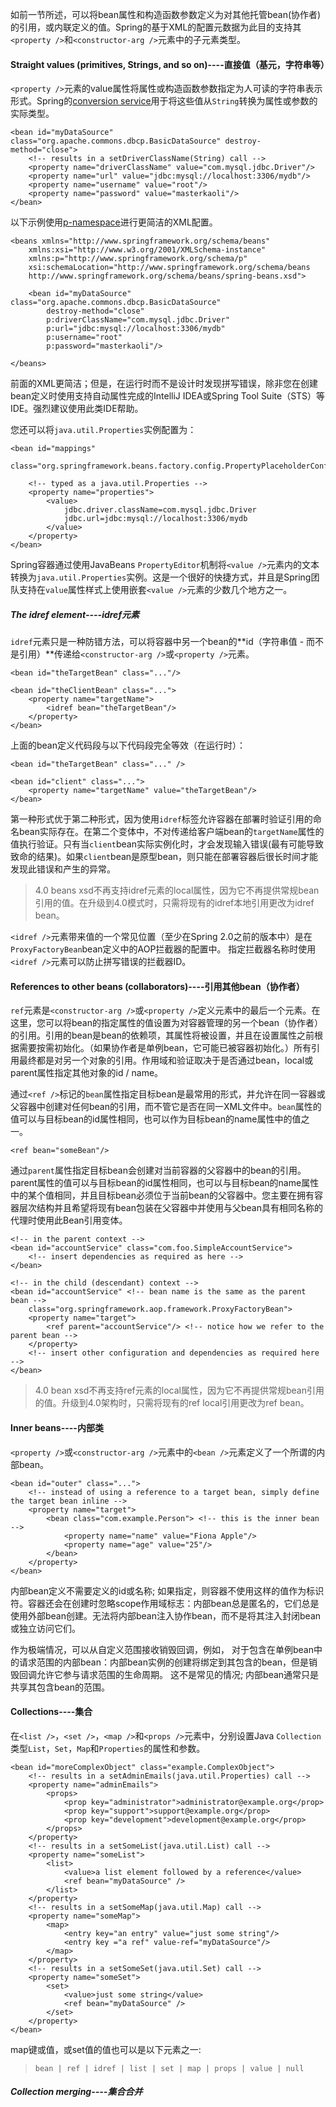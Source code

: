 如前一节所述，可以将bean属性和构造函数参数定义为对其他托管bean\(协作者\)的引用，或内联定义的值。Spring的基于XML的配置元数据为此目的支持其`<property />`和`<constructor-arg />`元素中的子元素类型。

#### Straight values \(primitives, Strings, and so on\)----直接值（基元，字符串等）

`<property />`元素的value属性将属性或构造函数参数指定为人可读的字符串表示形式。Spring的[conversion service](https://docs.spring.io/spring/docs/4.3.20.RELEASE/spring-framework-reference/htmlsingle/#core-convert-ConversionService-API)用于将这些值从`String`转换为属性或参数的实际类型。

```
<bean id="myDataSource" class="org.apache.commons.dbcp.BasicDataSource" destroy-method="close">
    <!-- results in a setDriverClassName(String) call -->
    <property name="driverClassName" value="com.mysql.jdbc.Driver"/>
    <property name="url" value="jdbc:mysql://localhost:3306/mydb"/>
    <property name="username" value="root"/>
    <property name="password" value="masterkaoli"/>
</bean>
```

以下示例使用[p-namespace](https://docs.spring.io/spring/docs/4.3.20.RELEASE/spring-framework-reference/htmlsingle/#beans-p-namespace)进行更简洁的XML配置。

```
<beans xmlns="http://www.springframework.org/schema/beans"
    xmlns:xsi="http://www.w3.org/2001/XMLSchema-instance"
    xmlns:p="http://www.springframework.org/schema/p"
    xsi:schemaLocation="http://www.springframework.org/schema/beans
    http://www.springframework.org/schema/beans/spring-beans.xsd">

    <bean id="myDataSource" class="org.apache.commons.dbcp.BasicDataSource"
        destroy-method="close"
        p:driverClassName="com.mysql.jdbc.Driver"
        p:url="jdbc:mysql://localhost:3306/mydb"
        p:username="root"
        p:password="masterkaoli"/>

</beans>
```

前面的XML更简洁；但是，在运行时而不是设计时发现拼写错误，除非您在创建bean定义时使用支持自动属性完成的IntelliJ IDEA或Spring Tool Suite（STS）等IDE。强烈建议使用此类IDE帮助。

您还可以将`java.util.Properties`实例配置为：

```
<bean id="mappings"
    class="org.springframework.beans.factory.config.PropertyPlaceholderConfigurer">

    <!-- typed as a java.util.Properties -->
    <property name="properties">
        <value>
            jdbc.driver.className=com.mysql.jdbc.Driver
            jdbc.url=jdbc:mysql://localhost:3306/mydb
        </value>
    </property>
</bean>
```

Spring容器通过使用JavaBeans `PropertyEditor`机制将`<value />`元素内的文本转换为`java.util.Properties`实例。这是一个很好的快捷方式，并且是Spring团队支持在`value`属性样式上使用嵌套`<value />`元素的少数几个地方之一。

##### The idref element----idref元素

`idref`元素只是一种防错方法，可以将容器中另一个bean的**id（字符串值 - 而不是引用）**传递给`<constructor-arg />`或`<property />`元素。

```
<bean id="theTargetBean" class="..."/>

<bean id="theClientBean" class="...">
    <property name="targetName">
        <idref bean="theTargetBean"/>
    </property>
</bean>
```

上面的bean定义代码段与以下代码段完全等效（在运行时）：

```
<bean id="theTargetBean" class="..." />

<bean id="client" class="...">
    <property name="targetName" value="theTargetBean"/>
</bean>
```

第一种形式优于第二种形式，因为使用`idref`标签允许容器在部署时验证引用的命名bean实际存在。在第二个变体中，不对传递给客户端bean的`targetName`属性的值执行验证。只有当`client`bean实际实例化时，才会发现输入错误\(最有可能导致致命的结果\)。如果`client`bean是原型bean，则只能在部署容器后很长时间才能发现此错误和产生的异常。

> 4.0 beans xsd不再支持idref元素的local属性，因为它不再提供常规bean引用的值。在升级到4.0模式时，只需将现有的idref本地引用更改为idref bean。

`<idref />`元素带来值的一个常见位置（至少在Spring 2.0之前的版本中）是在`ProxyFactoryBean`bean定义中的AOP拦截器的配置中。 指定拦截器名称时使用`<idref />`元素可以防止拼写错误的拦截器ID。

#### References to other beans \(collaborators\)----引用其他bean（协作者）

`ref`元素是`<constructor-arg />`或`<property />`定义元素中的最后一个元素。在这里，您可以将bean的指定属性的值设置为对容器管理的另一个bean（协作者）的引用。引用的bean是bean的依赖项，其属性将被设置，并且在设置属性之前根据需要按需初始化。（如果协作者是单例bean，它可能已被容器初始化。）所有引用最终都是对另一个对象的引用。作用域和验证取决于是否通过bean，local或parent属性指定其他对象的id / name。

通过`<ref />`标记的`bean`属性指定目标bean是最常用的形式，并允许在同一容器或父容器中创建对任何bean的引用，而不管它是否在同一XML文件中。`bean`属性的值可以与目标bean的id属性相同，也可以作为目标bean的name属性中的值之一。

```
<ref bean="someBean"/>
```

通过`parent`属性指定目标bean会创建对当前容器的父容器中的bean的引用。parent属性的值可以与目标bean的id属性相同，也可以与目标bean的name属性中的某个值相同，并且目标bean必须位于当前bean的父容器中。您主要在拥有容器层次结构并且希望将现有bean包装在父容器中并使用与父bean具有相同名称的代理时使用此Bean引用变体。

```
<!-- in the parent context -->
<bean id="accountService" class="com.foo.SimpleAccountService">
    <!-- insert dependencies as required as here -->
</bean>
```

```
<!-- in the child (descendant) context -->
<bean id="accountService" <!-- bean name is the same as the parent bean -->
    class="org.springframework.aop.framework.ProxyFactoryBean">
    <property name="target">
        <ref parent="accountService"/> <!-- notice how we refer to the parent bean -->
    </property>
    <!-- insert other configuration and dependencies as required here -->
</bean>
```

> 4.0 bean xsd不再支持ref元素的local属性，因为它不再提供常规bean引用的值。升级到4.0架构时，只需将现有的ref local引用更改为ref bean。

#### Inner beans----内部类

`<property />`或`<constructor-arg />`元素中的`<bean />`元素定义了一个所谓的内部bean。

```
<bean id="outer" class="...">
    <!-- instead of using a reference to a target bean, simply define the target bean inline -->
    <property name="target">
        <bean class="com.example.Person"> <!-- this is the inner bean -->
            <property name="name" value="Fiona Apple"/>
            <property name="age" value="25"/>
        </bean>
    </property>
</bean>
```

内部bean定义不需要定义的id或名称; 如果指定，则容器不使用这样的值作为标识符。容器还会在创建时忽略scope作用域标志：内部bean总是匿名的，它们总是使用外部bean创建。无法将内部bean注入协作bean，而不是将其注入封闭bean或独立访问它们。

作为极端情况，可以从自定义范围接收销毁回调，例如， 对于包含在单例bean中的请求范围的内部bean：内部bean实例的创建将绑定到其包含的bean，但是销毁回调允许它参与请求范围的生命周期。 这不是常见的情况; 内部bean通常只是共享其包含bean的范围。

####  Collections----集合

在`<list />`，`<set />`，`<map />`和`<props />`元素中，分别设置Java `Collection`类型`List`，`Set`，`Map`和`Properties`的属性和参数。

```
<bean id="moreComplexObject" class="example.ComplexObject">
    <!-- results in a setAdminEmails(java.util.Properties) call -->
    <property name="adminEmails">
        <props>
            <prop key="administrator">administrator@example.org</prop>
            <prop key="support">support@example.org</prop>
            <prop key="development">development@example.org</prop>
        </props>
    </property>
    <!-- results in a setSomeList(java.util.List) call -->
    <property name="someList">
        <list>
            <value>a list element followed by a reference</value>
            <ref bean="myDataSource" />
        </list>
    </property>
    <!-- results in a setSomeMap(java.util.Map) call -->
    <property name="someMap">
        <map>
            <entry key="an entry" value="just some string"/>
            <entry key ="a ref" value-ref="myDataSource"/>
        </map>
    </property>
    <!-- results in a setSomeSet(java.util.Set) call -->
    <property name="someSet">
        <set>
            <value>just some string</value>
            <ref bean="myDataSource" />
        </set>
    </property>
</bean>
```

map键或值，或set值的值也可以是以下元素之一:

> ```
> bean | ref | idref | list | set | map | props | value | null
> ```

##### Collection merging----集合合并



